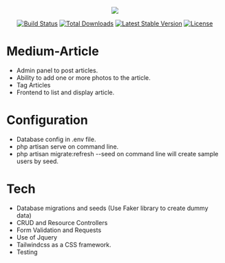 <p align="center"><img src="https://laravel.com/assets/img/components/logo-laravel.svg"></p>

<p align="center">
<a href="https://travis-ci.org/laravel/framework"><img src="https://travis-ci.org/laravel/framework.svg" alt="Build Status"></a>
<a href="https://packagist.org/packages/laravel/framework"><img src="https://poser.pugx.org/laravel/framework/d/total.svg" alt="Total Downloads"></a>
<a href="https://packagist.org/packages/laravel/framework"><img src="https://poser.pugx.org/laravel/framework/v/stable.svg" alt="Latest Stable Version"></a>
<a href="https://packagist.org/packages/laravel/framework"><img src="https://poser.pugx.org/laravel/framework/license.svg" alt="License"></a>
</p>


# Medium-Article

<ul>
<li>Admin panel to post articles.</li>
<li>Ability to add one or more photos to the article.</li>
<li>Tag Articles</li>
<li>Frontend to list and display article.</li>
</ul>

# Configuration

<ul>
<li> Database config in .env file.</li>
<li> php artisan serve on command line.</li>
<li> php artisan migrate:refresh --seed on command line will create sample users by seed.</li>
    </ul>

# Tech

<ul>
<li>Database migrations and seeds (Use Faker library to create dummy data)</li>
<li>CRUD and Resource Controllers</li>
<li>Form Validation and Requests</li>
<li>Use of Jquery</li>
<li>Tailwindcss as a CSS framework.</li>
<li>Testing</li>
</ul>
